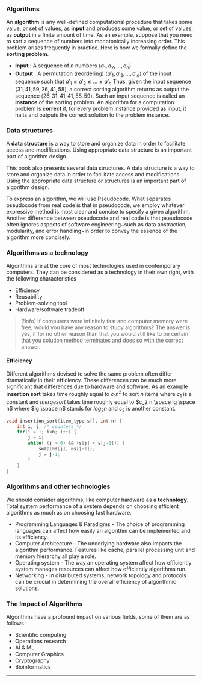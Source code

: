 ### Algorithms 
An **algorithm** is any well-defined computational procedure that takes some value, or set of values, as **input** and produces some value, or set of values, as **output** in a finite amount of time.
As an example, suppose that you need to sort a sequence of numbers into monotonically increasing order. This problem arises frequently in practice.
Here is how we formally define the **sorting problem**.
- **Input** : A sequence of $n$ numbers $\langle a_1, a_2, ..., a_n \rangle$ 
- **Output** : A permutation (reordering) $\langle {a'}_1, {a'}_2, ..., {a'}_n\rangle$ of the input sequence such that ${a'}_1 \le {a'}_2 \le ...\le {a'}_n$
Thus, given the input sequence $\langle 31,41,59,26,41,58\rangle$, a correct sorting algorithm returns as output the sequence $\langle 26,31,41,41,58,59\rangle$. Such an input sequence is called an **instance** of the sorting problem. 
An algorithm for a computation problem is **correct** if, for every problem instance provided as input, it halts and outputs the correct solution to the problem instance.

### Data structures 
A **data structure** is a way to store and organize data in order to facilitate access and modifications. Using appropriate data structure is an important part of algorithm design.

This book also presents several data structures. A data structure is a way to store and organize data in order to facilitate access and modifications. Using the appropriate data structure or structures is an important part of algorithm design.

To express an algorithm, we will use Pseudocode. What separates pseudocode from real code is that in pseudocode, we employ whatever expressive method is most clear and concise to specify a given algorithm. Another difference between pseudocode and real code is that pseudocode often ignores aspects of software engineering$-$such as data abstraction, modularity, and error handling$-$in order to convey the essence of the algorithm more concisely.
### Algorithms as a technology
Algorithms are at the core of most technologies used in contemporary computers. They can be considered as a technology in their own right, with the following characteristics
- Efficiency
- Reusability
- Problem-solving tool
- Hardware/software tradeoff

>[!info]
>If computers were infinitely fast and computer memory were free, would you have any reason to study algorithms? The answer is yes, if for no other reason than that you would still like to be certain that you solution method terminates and does so with the correct answer.

#### Efficiency
Different algorithms devised to solve the same problem often differ dramatically in their efficiency. These differences can be much more significant that differences due to hardware and software.
As an example **insertion sort** takes time roughly equal to $c_1 n^2$  to sort $n$ items where $c_1$ is a constant and $merge sort$ takes time roughly equal to $c_2 n \space lg \space n$ where $lg \space n$ stands for $log_2 n$  and $c_2$ is another constant.

```c
void insertion_sort(item_type s[], int n) {
	int i, j; /* counters */
	for(i = 1; i<n; i++) {
		j = i;
		while( (j > 0) && (s[j] < s[j-1])) {
			swap(&s[j], &s[j-1]);
			j = j-1;
		}
	}
}
```

### Algorithms and other technologies
We should consider algorithms, like computer hardware as a **technology**.
Total system performance of a system depends on choosing efficient algorithms as much as on choosing fast hardware. 
- Programming Languages & Paradigms - The choice of programming languages can affect how easily an algorithm can be implemented and its efficiency.
- Computer Architecture - The underlying hardware also impacts the algorithm performance. Features like cache, parallel processing unit and memory hierarchy all play a role.
- Operating system - The way an operating system affect how efficiently system manages resources can affect how efficiently algorithms run.
- Networking - In distributed systems, network topology and protocols can be crucial in determining the overall efficiency of algorithmic solutions.

### The Impact of Algorithms
Algorithms have a profound impact on various fields, some of them are as follows :
- Scientific computing
- Operations research
- AI & ML
- Computer Graphics
- Cryptography
- Bioinformatics

___
